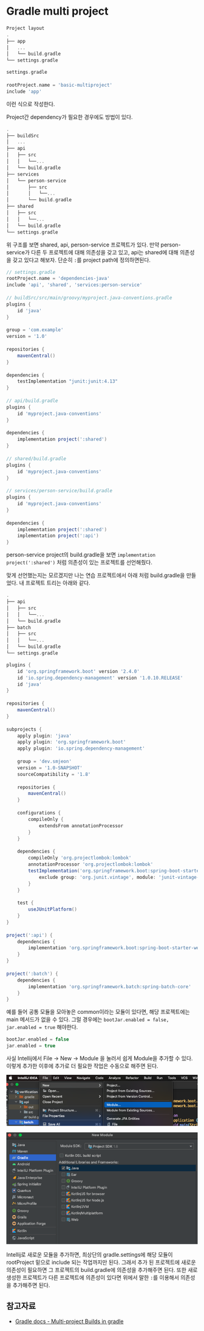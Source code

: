 # Gradle multi project

```groovy
Project layout
.
├── app
│   ...
│   └── build.gradle
└── settings.gradle
```

```gradle
settings.gradle

rootProject.name = 'basic-multiproject'
include 'app'
```

이런 식으로 작성한다.

Project간 dependency가 필요한 경우에도 방법이 있다.

```gradle
.
├── buildSrc
│   ...
├── api
│   ├── src
│   │   └──...
│   └── build.gradle
├── services
│   └── person-service
│       ├── src
│       │   └──...
│       └── build.gradle
├── shared
│   ├── src
│   │   └──...
│   └── build.gradle
└── settings.gradle
```

위 구조를 보면 shared, api, person-service 프로젝트가 있다. 만약 person-service가 다른 두 프로젝트에 대해 의존성을 갖고 있고, api는 shared에 대해 의존성을 갖고 있다고 해보자. 단순히 `:`를 project path에 정의하면된다.

```groovy
// settings.gradle
rootProject.name = 'dependencies-java'
include 'api', 'shared', 'services:person-service'

// buildSrc/src/main/groovy/myproject.java-conventions.gradle
plugins {
    id 'java'
}

group = 'com.example'
version = '1.0'

repositories {
    mavenCentral()
}

dependencies {
    testImplementation "junit:junit:4.13"
}

// api/build.gradle
plugins {
    id 'myproject.java-conventions'
}

dependencies {
    implementation project(':shared')
}

// shared/build.gradle
plugins {
    id 'myproject.java-conventions'
}

// services/person-service/build.gradle
plugins {
    id 'myproject.java-conventions'
}

dependencies {
    implementation project(':shared')
    implementation project(':api')
}
```

person-service project의 build.gradle을 보면 `implementation project(':shared')` 처럼 의존성이 있는 프로젝트를 선언해줬다.

맞게 선언했는지는 모르겠지만 나는 연습 프로젝트에서 아래 처럼 build.gradle을 만들었다. 내 프로젝트 트리는 아래와 같다.

```gradle
.
├── api
│   ├── src
│   │   └──...
│   └── build.gradle
├── batch
│   ├── src
│   │   └──...
│   └── build.gradle
└── settings.gradle
```

```groovy
plugins {
    id 'org.springframework.boot' version '2.4.0'
    id 'io.spring.dependency-management' version '1.0.10.RELEASE'
    id 'java'
}

repositories {
    mavenCentral()
}

subprojects {
    apply plugin: 'java'
    apply plugin: 'org.springframework.boot'
    apply plugin: 'io.spring.dependency-management'

    group = 'dev.smjeon'
    version = '1.0-SNAPSHOT'
    sourceCompatibility = '1.8'

    repositories {
        mavenCentral()
    }

    configurations {
        compileOnly {
            extendsFrom annotationProcessor
        }
    }

    dependencies {
        compileOnly 'org.projectlombok:lombok'
        annotationProcessor 'org.projectlombok:lombok'
        testImplementation('org.springframework.boot:spring-boot-starter-test') {
            exclude group: 'org.junit.vintage', module: 'junit-vintage-engine'
        }
    }

    test {
        useJUnitPlatform()
    }
}

project(':api') {
    dependencies {
        implementation 'org.springframework.boot:spring-boot-starter-web'
    }
}

project(':batch') {
    dependencies {
        implementation 'org.springframework.batch:spring-batch-core'
    }
}
```

예를 들어 공통 모듈을 모아놓은 common이라는 모듈이 있다면, 해당 프로젝트에는 main 메서드가 없을 수 있다. 그럴 경우에는 `bootJar.enabled = false, jar.enabled = true` 해야한다.

```groovy
bootJar.enabled = false
jar.enabled = true
```

사실 Intellij에서 File -> New -> Module 을 눌러서 쉽게 Module을 추가할 수 있다. 이렇게 추가한 이후에 추가로 더 필요한 작업은 수동으로 해주면 된다.

![Intellij new module 1](/2020/assets/img/intellij-module1.png)

![Intellij new module 2](/2020/assets/img/intellij-module2.png)

Intellij로 새로운 모듈을 추가하면, 최상단의 gradle.settings에 해당 모듈이 rootProject 밑으로 include 되는 작업까지만 된다. 그래서 추가 된 프로젝트에 새로운 의존성이 필요하면 그 프로젝트의 build.gradle에 의존성을 추가해주면 된다. 또한 새로 생성한 프로젝트가 다른 프로젝트에 의존성이 있다면 위에서 말한 `:`를 이용해서 의존성을 추가해주면 된다.

## 참고자료

- [Gradle docs - Multi-project Builds in gradle](https://docs.gradle.org/current/userguide/multi_project_builds.html#sec:creating_multi_project_builds)
